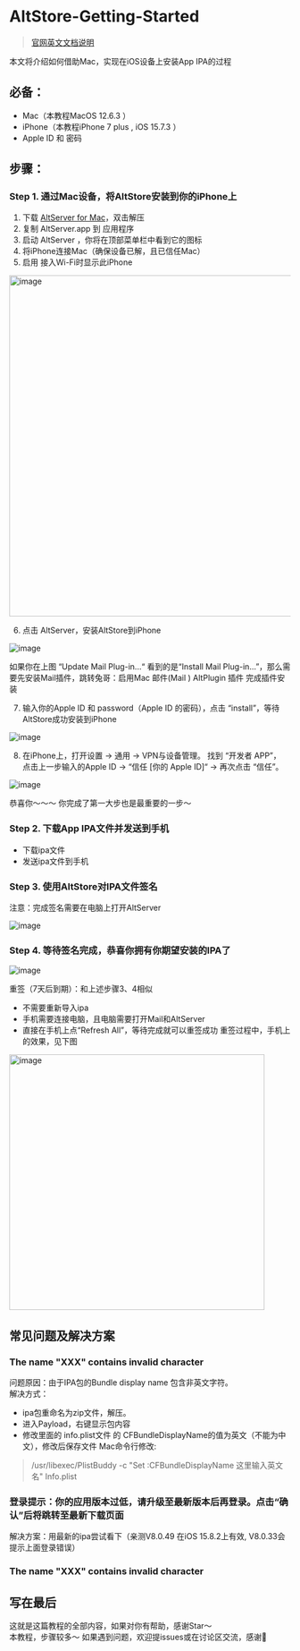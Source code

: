 # AltStore-Getting-Started

> [官网英文文档说明](https://faq.altstore.io/getting-started/how-to-install-altstore-macos)  

本文将介绍如何借助Mac，实现在iOS设备上安装App IPA的过程

## 必备：
* Mac（本教程MacOS 12.6.3 ）
* iPhone（本教程iPhone 7 plus , iOS 15.7.3 ）
* Apple ID 和 密码
## 步骤：
### Step 1. 通过Mac设备，将AltStore安装到你的iPhone上
1. 下载 [AltServer for Mac](https://cdn.altstore.io/file/altstore/altserver.zip)，双击解压
2. 复制 AltServer.app 到 应用程序
3. 启动 AltServer ，你将在顶部菜单栏中看到它的图标
4. 将iPhone连接Mac（确保设备已解，且已信任Mac）
5. 启用 接入Wi-Fi时显示此iPhone

<img width="610" alt="image" src="https://github.com/CarlsonYuan/AltStore-Getting-Started/assets/123744402/db4d1969-4571-4a63-a9c8-bdf92a5672e3">

6. 点击 AltServer，安装AltStore到iPhone

  ![image](https://github.com/CarlsonYuan/AltStore-Getting-Started/assets/123744402/5158eea0-0abe-4b74-b1ca-7cebd9f0678f)

如果你在上图 “Update Mail Plug-in...“ 看到的是“Install Mail Plug-in...”，那么需要先安装Mail插件，跳转兔哥：启用Mac 邮件(Mail ) AltPlugin 插件 完成插件安装

7. 输入你的Apple ID 和 password（Apple ID 的密码），点击 “install”，等待AltStore成功安装到iPhone

![image](https://github.com/CarlsonYuan/AltStore-Getting-Started/assets/123744402/6705fd8b-f18d-4e89-b39d-96c73f178dca)

8. 在iPhone上，打开设置 -> 通用 -> VPN与设备管理。
找到 “开发者 APP”， 点击上一步输入的Apple ID -> “信任 [你的 Apple ID]“ -> 再次点击 “信任”。

![image](https://github.com/CarlsonYuan/AltStore-Getting-Started/assets/123744402/16419cf6-1791-4e7b-8335-745a3ac8ab68)

恭喜你～～～ 你完成了第一大步也是最重要的一步～

### Step 2. 下载App IPA文件并发送到手机
* 下载ipa文件
* 发送ipa文件到手机

### Step 3. 使用AltStore对IPA文件签名
注意：完成签名需要在电脑上打开AltServer

![image](https://github.com/CarlsonYuan/AltStore-Getting-Started/assets/123744402/34153f92-73d0-49cf-9c30-8ad22766017e)

### Step 4. 等待签名完成，恭喜你拥有你期望安装的IPA了

![image](https://github.com/CarlsonYuan/AltStore-Getting-Started/assets/123744402/f974088d-8e94-4174-a61d-53924451c410)

重签（7天后到期）：和上述步骤3、4相似
* 不需要重新导入ipa
* 手机需要连接电脑，且电脑需要打开Mail和AltServer
* 直接在手机上点“Refresh All”，等待完成就可以重签成功
重签过程中，手机上的效果，见下图

<img width="457" alt="image" src="https://github.com/CarlsonYuan/AltStore-Getting-Started/assets/123744402/87ec3370-4508-467f-be37-abd5c4743ad4">

## 常见问题及解决方案
### The name "XXX" contains invalid character
问题原因：由于IPA包的Bundle display name 包含非英文字符。  
解决方式：
* ipa包重命名为zip文件，解压。
* 进入Payload，右键显示包内容
* 修改里面的 info.plist文件 的 CFBundleDisplayName的值为英文（不能为中文），修改后保存文件
Mac命令行修改:
> /usr/libexec/PlistBuddy -c "Set :CFBundleDisplayName 这里输入英文名" Info.plist

### 登录提示：你的应用版本过低，请升级至最新版本后再登录。点击“确认”后将跳转至最新下载页面
解决方案：用最新的ipa尝试看下（亲测V8.0.49 在iOS 15.8.2上有效, V8.0.33会提示上面登录错误）
  

### The name "XXX" contains invalid character


## 写在最后
这就是这篇教程的全部内容，如果对你有帮助，感谢Star～  
本教程，步骤较多～ 如果遇到问题，欢迎提issues或在讨论区交流，感谢🙏
